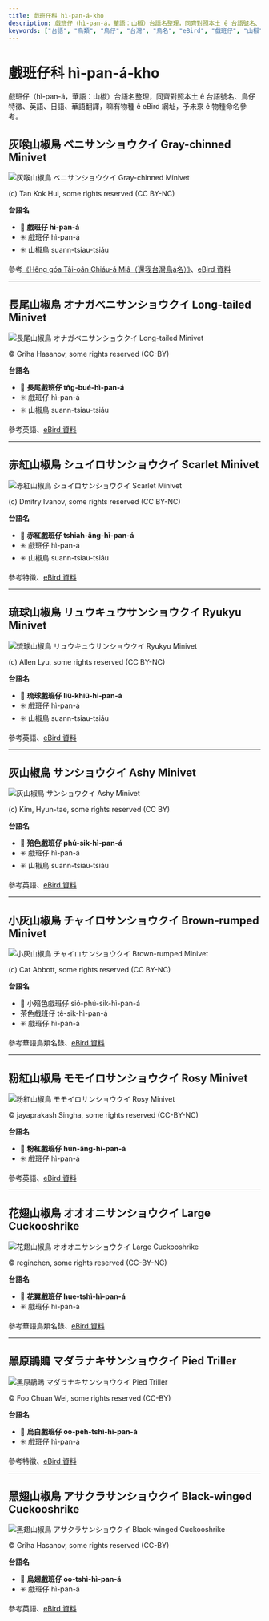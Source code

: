 ```yaml
---
title: 戲班仔科 hì-pan-á-kho
description: 戲班仔（hì-pan-á，華語：山椒）台語名整理，同齊對照本土 ê 台語號名、鳥仔特徵、英語、日語、華語翻譯，嘛有物種 ê eBird 網址，予未來 ê 物種命名參考。
keywords: ["台語", "鳥類", "鳥仔", "台灣", "鳥名", "eBird", "戲班仔", "山椒"]
---
```


# 戲班仔科 hì-pan-á-kho

戲班仔（hì-pan-á，華語：山椒）台語名整理，同齊對照本土 ê 台語號名、鳥仔特徵、英語、日語、華語翻譯，嘛有物種 ê eBird 網址，予未來 ê 物種命名參考。

## 灰喉山椒鳥 ベニサンショウクイ Gray-chinned Minivet

![灰喉山椒鳥 ベニサンショウクイ Gray-chinned Minivet](https://inaturalist-open-data.s3.amazonaws.com/photos/11264485/medium.jpg)

(c) Tan Kok Hui, some rights reserved (CC BY-NC)

**台語名**

- 🎯 **戲班仔 hì-pan-á**
- ✳️ 戲班仔 hì-pan-á
- ✳️ 山椒鳥 suann-tsiau-tsiáu

參考[《Hêng góa Tâi-oân Chiáu-á Miâ（還我台灣鳥á名）》](https://siaulahjih.github.io/TaiOanChiauA/)、[eBird 資料](https://ebird.org/species/gycmin1)

---

## 長尾山椒鳥 オナガベニサンショウクイ Long-tailed Minivet

![長尾山椒鳥 オナガベニサンショウクイ Long-tailed Minivet](https://inaturalist-open-data.s3.amazonaws.com/photos/453433319/medium.jpg)

© Griha Hasanov, some rights reserved (CC-BY)

**台語名**

- 🎯 **長尾戲班仔 tn̂g-bué-hì-pan-á**
- ✳️ 戲班仔 hì-pan-á
- ✳️ 山椒鳥 suann-tsiau-tsiáu

參考英語、[eBird 資料](https://ebird.org/species/lotmin1)

---

## 赤紅山椒鳥 シュイロサンショウクイ Scarlet Minivet

![赤紅山椒鳥 シュイロサンショウクイ Scarlet Minivet](https://inaturalist-open-data.s3.amazonaws.com/photos/37688969/medium.jpeg)

(c) Dmitry Ivanov, some rights reserved (CC BY-NC)

**台語名**

- 🎯 **赤紅戲班仔 tshiah-âng-hì-pan-á**
- ✳️ 戲班仔 hì-pan-á
- ✳️ 山椒鳥 suann-tsiau-tsiáu

參考特徵、[eBird 資料](https://ebird.org/species/scamin1)

---

## 琉球山椒鳥 リュウキュウサンショウクイ Ryukyu Minivet

![琉球山椒鳥 リュウキュウサンショウクイ Ryukyu Minivet](https://inaturalist-open-data.s3.amazonaws.com/photos/111118598/medium.jpeg)

(c) Allen Lyu, some rights reserved (CC BY-NC)

**台語名**

- 🎯 **琉球戲班仔 liû-khiû-hì-pan-á**
- ✳️ 戲班仔 hì-pan-á
- ✳️ 山椒鳥 suann-tsiau-tsiáu

參考英語、[eBird 資料](https://ebird.org/species/ryumin1)

---

## 灰山椒鳥 サンショウクイ Ashy Minivet

![灰山椒鳥 サンショウクイ Ashy Minivet](https://inaturalist-open-data.s3.amazonaws.com/photos/2741018/medium.jpg)

(c) Kim, Hyun-tae, some rights reserved (CC BY)

**台語名**

- 🎯 **殕色戲班仔 phú-sik-hì-pan-á**
- ✳️ 戲班仔 hì-pan-á
- ✳️ 山椒鳥 suann-tsiau-tsiáu

參考英語、[eBird 資料](https://ebird.org/species/ashmin1/)

---

## 小灰山椒鳥 チャイロサンショウクイ Brown-rumped Minivet

![小灰山椒鳥 チャイロサンショウクイ Brown-rumped Minivet](https://inaturalist-open-data.s3.amazonaws.com/photos/8307918/medium.jpg)

(c) Cat Abbott, some rights reserved (CC BY-NC)

**台語名**

- 🎯 小殕色戲班仔 sió-phú-sik-hì-pan-á
- 茶色戲班仔 tê-sik-hì-pan-á
- ✳️ 戲班仔 hì-pan-á

參考華語鳥類名錄、[eBird 資料](https://ebird.org/species/brrmin1)

---

## 粉紅山椒鳥 モモイロサンショウクイ Rosy Minivet

![粉紅山椒鳥 モモイロサンショウクイ Rosy Minivet](https://inaturalist-open-data.s3.amazonaws.com/photos/354662864/medium.jpeg)

© jayaprakash Singha, some rights reserved (CC-BY-NC)

**台語名**

- 🎯 **粉紅戲班仔 hún-âng-hì-pan-á**
- ✳️ 戲班仔 hì-pan-á

參考英語、[eBird 資料](https://ebird.org/species/rosmin1)

---

## 花翅山椒鳥 オオオニサンショウクイ Large Cuckooshrike

![花翅山椒鳥 オオオニサンショウクイ Large Cuckooshrike](https://inaturalist-open-data.s3.amazonaws.com/photos/364533663/medium.jpeg)

© reginchen, some rights reserved (CC-BY-NC)

**台語名**

- 🎯 **花翼戲班仔 hue-tshì-hì-pan-á**
- ✳️ 戲班仔 hì-pan-á

參考華語鳥類名錄、[eBird 資料](https://ebird.org/species/larcus1)

---

## 黑原鵑鵙 マダラナキサンショウクイ Pied Triller

![黑原鵑鵙 マダラナキサンショウクイ Pied Triller](https://inaturalist-open-data.s3.amazonaws.com/photos/457869841/medium.jpg)

© Foo Chuan Wei, some rights reserved (CC-BY)

**台語名**

- 🎯 **烏白戲班仔 oo-pe̍h-tshì-hì-pan-á**
- ✳️ 戲班仔 hì-pan-á

參考特徵、[eBird 資料](https://ebird.org/species/pietri1)

---

## 黑翅山椒鳥 アサクラサンショウクイ Black-winged Cuckooshrike

![黑翅山椒鳥 アサクラサンショウクイ Black-winged Cuckooshrike](https://inaturalist-open-data.s3.amazonaws.com/photos/457455874/medium.jpg)

© Griha Hasanov, some rights reserved (CC-BY)

**台語名**

- 🎯 **烏翅戲班仔 oo-tshì-hì-pan-á**
- ✳️ 戲班仔 hì-pan-á

參考英語、[eBird 資料](https://ebird.org/species/bkwcus1)
